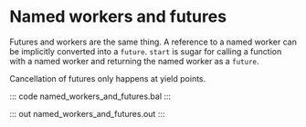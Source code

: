# Named workers and futures

Futures and workers are the same thing. A reference to a named worker can be implicitly converted into a `future`. `start` is sugar for calling a function with a named worker and returning the named worker as a `future`.

Cancellation of futures only happens at yield points.

::: code named_workers_and_futures.bal :::

::: out named_workers_and_futures.out :::